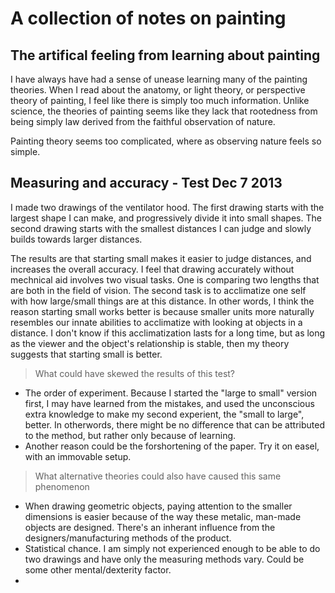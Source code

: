 # A collection of notes on painting

## The artifical feeling from learning about painting
I have always have had a sense of unease learning many of the painting theories. When I read about the anatomy, or light theory, or perspective theory of painting, I feel like there is simply too much information. Unlike science, the theories of painting seems like they lack that rootedness from being simply law derived from the faithful observation of nature. 

Painting theory seems too complicated, where as observing nature feels so simple.

## Measuring and accuracy - Test Dec 7 2013
I made two drawings of the ventilator hood. The first drawing starts with the largest shape I can make, and progressively divide it into small shapes. The second drawing starts with the smallest distances I can judge and slowly builds towards larger distances. 

The results are that starting small makes it easier to judge distances, and increases the overall accuracy. I feel that drawing accurately without mechnical aid involves two visual tasks. One is comparing two lengths that are both in the field of vision. The second task is to acclimatize one self with how large/small things are at this distance. In other words, I think the reason starting small works better is because smaller units more naturally resembles our innate abilities to acclimatize with looking at objects in a distance. I don't know if this acclimatization lasts for a long time, but as long as the viewer and the object's relationship is stable, then my theory suggests that starting small is better.
> What could have skewed the results of this test?
- The order of experiment. Because I started the "large to small" version first, I may have learned from the mistakes, and used the unconscious extra knowledge to make my second experient, the "small to large", better. In otherwords, there might be no difference that can be attributed to the method, but rather only because of learning.
- Another reason could be the forshortening of the paper. Try it on easel, with an immovable setup.

> What alternative theories could also have caused this same phenomenon
- When drawing geometric objects, paying attention to the smaller dimensions is easier because of the way these metalic, man-made objects are designed. There's an inherant influence from the designers/manufacturing methods of the product.
- Statistical chance. I am simply not experienced enough to be able to do two drawings and have only the measuring methods vary. Could be some other mental/dexterity factor.
-